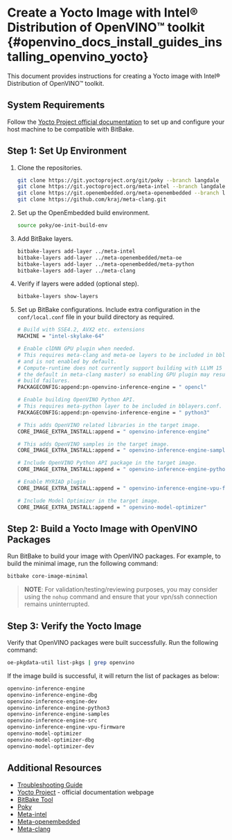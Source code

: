 # Create a Yocto Image with Intel® Distribution of OpenVINO™ toolkit {#openvino_docs_install_guides_installing_openvino_yocto}

This document provides instructions for creating a Yocto image with Intel® Distribution of OpenVINO™ toolkit.

## System Requirements

Follow the [Yocto Project official documentation](https://docs.yoctoproject.org/brief-yoctoprojectqs/index.html#compatible-linux-distribution) to set up and configure your host machine to be compatible with BitBake.

## Step 1: Set Up Environment

1. Clone the repositories.
   ```sh
   git clone https://git.yoctoproject.org/git/poky --branch langdale
   git clone https://git.yoctoproject.org/meta-intel --branch langdale
   git clone https://git.openembedded.org/meta-openembedded --branch langdale
   git clone https://github.com/kraj/meta-clang.git
   ```

2. Set up the OpenEmbedded build environment.
   ```sh
   source poky/oe-init-build-env
   ```

3. Add BitBake layers.
   ```sh
   bitbake-layers add-layer ../meta-intel
   bitbake-layers add-layer ../meta-openembedded/meta-oe
   bitbake-layers add-layer ../meta-openembedded/meta-python
   bitbake-layers add-layer ../meta-clang
   ```

4. Verify if layers were added (optional step).
   ```sh
   bitbake-layers show-layers
   ```

5. Set up BitBake configurations.
   Include extra configuration in the `conf/local.conf` file in your build directory as required.
   ```sh
   # Build with SSE4.2, AVX2 etc. extensions
   MACHINE = "intel-skylake-64"

   # Enable clDNN GPU plugin when needed.
   # This requires meta-clang and meta-oe layers to be included in bblayers.conf
   # and is not enabled by default.
   # Compute-runtime does not currently support building with LLVM 15 (which is
   # the default in meta-clang master) so enabling GPU plugin may result in
   # build failures.
   PACKAGECONFIG:append:pn-openvino-inference-engine = " opencl"

   # Enable building OpenVINO Python API.
   # This requires meta-python layer to be included in bblayers.conf.
   PACKAGECONFIG:append:pn-openvino-inference-engine = " python3"

   # This adds OpenVINO related libraries in the target image.
   CORE_IMAGE_EXTRA_INSTALL:append = " openvino-inference-engine"

   # This adds OpenVINO samples in the target image.
   CORE_IMAGE_EXTRA_INSTALL:append = " openvino-inference-engine-samples"

   # Include OpenVINO Python API package in the target image.
   CORE_IMAGE_EXTRA_INSTALL:append = " openvino-inference-engine-python3"

   # Enable MYRIAD plugin
   CORE_IMAGE_EXTRA_INSTALL:append = " openvino-inference-engine-vpu-firmware"

   # Include Model Optimizer in the target image.
   CORE_IMAGE_EXTRA_INSTALL:append = " openvino-model-optimizer"
   ```

## Step 2: Build a Yocto Image with OpenVINO Packages

Run BitBake to build your image with OpenVINO packages. For example, to build the minimal image, run the following command:
```sh
bitbake core-image-minimal
```

> **NOTE**: For validation/testing/reviewing purposes, you may consider using the `nohup` command and ensure that your vpn/ssh connection remains uninterrupted.

## Step 3: Verify the Yocto Image

Verify that OpenVINO packages were built successfully. Run the following command:
```sh
oe-pkgdata-util list-pkgs | grep openvino
```

If the image build is successful, it will return the list of packages as below:
```sh
openvino-inference-engine
openvino-inference-engine-dbg
openvino-inference-engine-dev
openvino-inference-engine-python3
openvino-inference-engine-samples
openvino-inference-engine-src
openvino-inference-engine-vpu-firmware
openvino-model-optimizer
openvino-model-optimizer-dbg
openvino-model-optimizer-dev
```

## Additional Resources

- [Troubleshooting Guide](openvino_docs_get_started_guide_troubleshooting_issues.html#yocto-install-issues)
- [Yocto Project](https://docs.yoctoproject.org/) - official documentation webpage
- [BitBake Tool](https://docs.yoctoproject.org/bitbake/)
- [Poky](https://git.yoctoproject.org/poky)
- [Meta-intel](https://git.yoctoproject.org/meta-intel/tree/README)
- [Meta-openembedded](http://cgit.openembedded.org/meta-openembedded/tree/README)
- [Meta-clang](https://github.com/kraj/meta-clang/tree/master/#readme)
